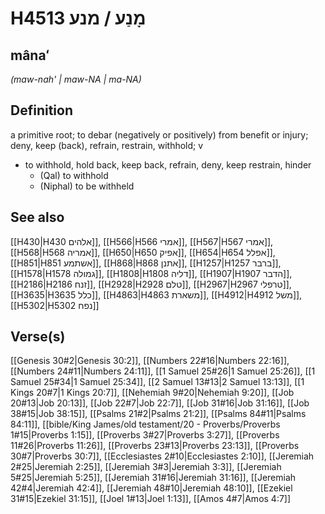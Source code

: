 # H4513 מָנַע / מנע

## mânaʻ

_(maw-nah' | maw-NA | ma-NA)_

## Definition

a primitive root; to debar (negatively or positively) from benefit or injury; deny, keep (back), refrain, restrain, withhold; v

- to withhold, hold back, keep back, refrain, deny, keep restrain, hinder
  - (Qal) to withhold
  - (Niphal) to be withheld

## See also

[[H430|H430 אלהים]], [[H566|H566 אמרי]], [[H567|H567 אמרי]], [[H568|H568 אמריה]], [[H650|H650 אפיק]], [[H654|H654 אפלל]], [[H851|H851 אשתמע]], [[H868|H868 אתנן]], [[H1257|H1257 ברבר]], [[H1578|H1578 גמולה]], [[H1808|H1808 דליה]], [[H1907|H1907 הדבר]], [[H2186|H2186 זנח]], [[H2928|H2928 טלם]], [[H2967|H2967 טרפלי]], [[H3635|H3635 כלל]], [[H4863|H4863 משארת]], [[H4912|H4912 משל]], [[H5302|H5302 נפח]]

## Verse(s)

[[Genesis 30#2|Genesis 30:2]], [[Numbers 22#16|Numbers 22:16]], [[Numbers 24#11|Numbers 24:11]], [[1 Samuel 25#26|1 Samuel 25:26]], [[1 Samuel 25#34|1 Samuel 25:34]], [[2 Samuel 13#13|2 Samuel 13:13]], [[1 Kings 20#7|1 Kings 20:7]], [[Nehemiah 9#20|Nehemiah 9:20]], [[Job 20#13|Job 20:13]], [[Job 22#7|Job 22:7]], [[Job 31#16|Job 31:16]], [[Job 38#15|Job 38:15]], [[Psalms 21#2|Psalms 21:2]], [[Psalms 84#11|Psalms 84:11]], [[bible/King James/old testament/20 - Proverbs/Proverbs 1#15|Proverbs 1:15]], [[Proverbs 3#27|Proverbs 3:27]], [[Proverbs 11#26|Proverbs 11:26]], [[Proverbs 23#13|Proverbs 23:13]], [[Proverbs 30#7|Proverbs 30:7]], [[Ecclesiastes 2#10|Ecclesiastes 2:10]], [[Jeremiah 2#25|Jeremiah 2:25]], [[Jeremiah 3#3|Jeremiah 3:3]], [[Jeremiah 5#25|Jeremiah 5:25]], [[Jeremiah 31#16|Jeremiah 31:16]], [[Jeremiah 42#4|Jeremiah 42:4]], [[Jeremiah 48#10|Jeremiah 48:10]], [[Ezekiel 31#15|Ezekiel 31:15]], [[Joel 1#13|Joel 1:13]], [[Amos 4#7|Amos 4:7]]